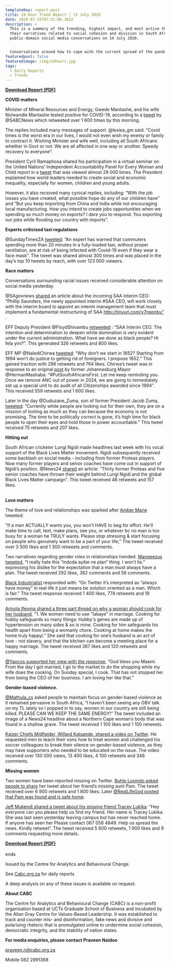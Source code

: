 ```yaml
---
templateKey: report-post
title: 24 Hour Trend Report | 15 July 2020
date: 2020-07-15T07:51:06.362Z
description: >
  This is a summary of the trending, highest impact, and most active themes and
  their narratives related to social cohesion and division in South African
  public-domain social media conversations on 14 July 2020.


  Conversations around how to cope with the current spread of the pandemic, as well as its current and long-term effects continue to drive volume on Twitter. 
featuredpost: false
featuredimage: /img/24hours.jpg
tags:
  - Daily Reports
  - Trends
---
```

**[Download Report (PDF)](https://drive.google.com/u/1/uc?id=1jQVwFOTuTZ2tDKFkHN85EjcDPgDkSmwM&export=download)**

**COVID matters**

Minister of Mineral Resources and Energy, Gwede Mantashe, and his wife Nolwandle Mantashe tested positive for COVID-19, according to a [tweet](https://twitter.com/SABCNews/status/1283115983394267137) by @SABCNews which retweeted over 1 600 times by this morning.

The replies included many messages of support. @lesiea_gm said: “Covid times is the worst era in our lives, I would not even wish my enemy or family to contract it. Wishing Minister and wife well, including all South Africans whether in Govt or not. We are all affected in one way or another. Speedy recovery to everyone”.

President Cyril Ramaphosa shared his participation in a virtual seminar on the United Nations’ Independent Accountability Panel for Every Woman and Child report in a [tweet](https://twitter.com/CyrilRamaphosa/status/1282653663522103297) that was viewed almost 29 000 times. The President explained how world leaders needed to create social and economic inequality, especially for women, children and young adults.

However, it also received many cynical replies, including: “With the job losses you have created, what possible hope do any of our children have” and “But you keep importing from China and India while not encouraging local manufacturing. How you intend to create jobs opportunities when we spending so much money on exports? I dare you to respond. You exporting our jobs while flooding our country with imports”.

**Experts criticised taxi regulations**

@SundayTimesZA [tweeted](https://twitter.com/SundayTimesZA/status/1283025200053919744): “An expert has warned that commuters spending more than 20 minutes in a fully-loaded taxi, without proper ventilation, are at risk of being infected with Covid-19 even if they wear a face mask”. The tweet was shared almost 300 times and was placed in the day’s top 10 tweets by reach, with over 123 000 viewers.

**Race matters**

Conversations surrounding racial issues received considerable attention on social media yesterday.

@SAgovnews [shared](https://twitter.com/SAgovnews/status/1283038540012503040) an article about the incoming SAA interim CEO: “Phillip Saunders, the newly appointed interim #SAA CEO, will work closely with the interim board to appoint an interim management team that must implement a fundamental restructuring of SAA http://tinyurl.com/y7nppnbu” .

EFF Deputy President @FloydShivambu [retweeted](https://twitter.com/FloydShivambu/status/1283068479659225096) : “SAA Interim CEO. The intention and determination to deepen white domination is very evident under the current administration. What have we done as black people? Hi fela yini?”. This generated 326 retweets and 800 likes.

EFF MP @NalediChirwa [tweeted](https://twitter.com/NalediChirwa/status/1283080338995130368): “Why don’t we start in 1652? Starting from 1994 won’t do justice to getting rid of foreigners. I propose 1652.” This gained traction with 296 retweets and 764 likes. Chirwa’s tweet was in response to an original [post](https://twitter.com/HermanMashaba/status/1282982159561744384) by former Johannesburg Mayor @HermanMashaba: “#PutSouthAfricansFirst. Let me keep reminding you. Once we remove ANC out of power in 2024, we are going to immediately set up a special unit to do audit of all Citizenships awarded since 1994”. This received 559 retweets and 1 600 likes.

Later in the day @Duduzane_Zuma, son of former President Jacob Zuma, [tweeted](https://twitter.com/Duduzane__Zuma/status/1283149098967879685): “Currently white people are looking out for their own, they are on a mission of looting as much as they can because the economy is not promising. The time to be politically correct is gone, it’s high time for black people to open their eyes and hold those in power accountable.” This tweet received 75 retweets and 207 likes.

**Hitting out**

South African cricketer Lungi Ngidi made headlines last week with his vocal support of the Black Lives Matter movement. Ngidi subsequently received some backlash on social media - including from former Proteas players. Now many former players and senior coaches have come out in support of Ngidi’s position. @News24 [shared](https://twitter.com/News24/status/1283058316210569216) an article: “Thirty former Proteas and five senior coaches have thrown their weight behind Lungi Ngidi and the global Black Lives Matter campaign”. This tweet received 46 retweets and 157 likes.

\
**Love matters**

The theme of love and relationships was sparked after [Amber Marie](https://twitter.com/AmberrrMari3/status/1282489499667267584) tweeted:

“If a man ACTUALLY wants you, you won’t HAVE to beg for effort. He'll make time to call, text, make plans, see you, or whatever bc no man is too busy for a woman he TRULY wants. Please stop stressing & start focusing on people who genuinely want to be a part of your life,” The tweet received over 3 500 likes and 1 300 retweets and comments.

Two narratives regarding gender roles in relationships trended. [Manqeezus tweeted](https://twitter.com/_Bonga/status/1283010574742425600), “I really hate this “indoda ayibe ne plan” thing. I won’t lie.” expressing his dislike for the expectation that a man must always have a plan. The tweet received 292 likes, 382 comments and 58 comments.

[Black Industrialist](https://twitter.com/TheDonMel/status/1283016648165924864) responded with: “On Twitter it’s interpreted as “always have money” in real life it just means be solution oriented as a man. Which is fair.” The tweet response received 1 400 likes, 774 retweets and 19 comments.

[Arinola Ifeoma shared a three part thread on why a woman should cook for her husband](https://twitter.com/iyaboawokoya/status/1283030117942538240), “1. We women need to use "lakaye" in marriage. Cooking for hubby safeguards so many things: Hubby's genes are made up of hypertension on many sides & so is mine. Cooking for him safeguards his health apart from being a womanly chore. Cooking at home makes the home truly happy/.” She said that cooking for one’s husband is an act of love - not slavery, and that the kitchen can become a meeting place for a happy marriage. The tweet received 387 likes and 120 retweets and comments.

[@Yaocos supported her view with the response](https://twitter.com/Yaocos/status/1283150490134548480), “God bless you Maami. From the day I got married, I go to the market to do the shopping while my wife does the cooking. On Sunday special, I cook. That has not stopped her from being the CEO of her business. I am loving her like that.”

**Gender-based violence.**

[@Mathula_cx](https://twitter.com/mathula_cx/status/1282662074754179073) asked people to maintain focus on gender-based violence as it remained pervasive in South Africa, “I haven’t been seeing any GBV talk on my TL lately so I popped in to say, women in our country are still being killed. PLEASE CAN WE KEEP THE SAME ENERGY!” The tweet included an image of a News24 headline about a Northern Cape woman’s body that was found in a shallow grave. The tweet received 1 100 likes and 1 100 retweets.

[Kaizer Chiefs Midfielder, Willard Katsande, shared a video on Twitter](https://twitter.com/WillardKatsande/status/1282992343621173248). He requested men to teach their sons how to treat women and challenged his soccer colleagues to break their silence on gender-based violence, as they may have supporters who needed to be educated on the issue. The video received over 130 000 views, 13 400 likes, 4 100 retweets and 346 comments.

**Missing women**

Two women have been reported missing on Twitter. [Buhle Lupindo asked people to share](https://twitter.com/Hlehle_Lupindo/status/1283122065097265152) her tweet about her friend’s missing aunt Pam. The tweet received over 6 900 retweets and 1 800 likes. Later [@RealLifeGod posted that Pam was found and is safe home](https://twitter.com/RealLifeGold/status/1283254308683882498).

[Jeff Mukendi shared a tweet about his missing friend Tracey Lukika](https://twitter.com/Jeffmukendi6/status/1283001400570634241): “Hey everyone can you please help us find my friend. Her name is Tracey Lukika. She was last seen yesterday leaving campus but has never reached home. If anyone has seen her Please contact 067 058 4849. Help us spread the news. Kindly retweet”. The tweet received 5 600 retweets, 1 900 likes and 9 comments requesting more details.

**[Download Report (PDF)](https://drive.google.com/u/1/uc?id=1jQVwFOTuTZ2tDKFkHN85EjcDPgDkSmwM&export=download)**\
\
ends

Issued by the Centre for Analytics and Behavioural Change.

See [Cabc.org.za](http://cabc.org.za/) for daily reports

A deep analysis on any of these issues is available on request.

**About CABC**

The Centre for Analytics and Behavioural Change (CABC) is a non-profit organisation based at UCTs Graduate School of Business and incubated by the Allan Gray Centre for Values-Based Leadership. It was established to track and counter mis- and disinformation, fake news and divisive and polarising rhetoric that is promulgated online to undermine social cohesion, democratic integrity, and the stability of nation states.

**For media enquiries, please contact Praveen Naidoo**

[praveen.n@cabc.org.za](mailto:praveennaidoo123@gmail.com)

Mobile 082 2991368